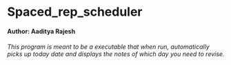 # Spaced_rep_scheduler
#### Author: Aaditya Rajesh
###### This program is meant to be a executable that when run, automatically picks up today date and displays the notes of which day you need to revise.

